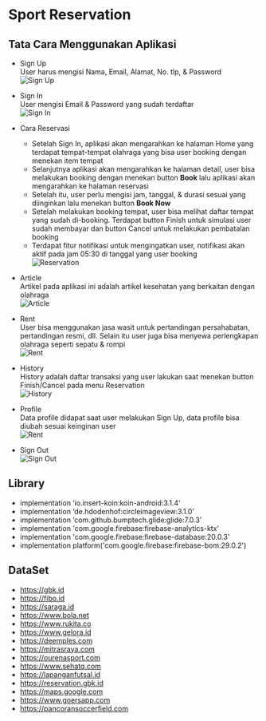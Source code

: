 # Sport Reservation

## Tata Cara Menggunakan Aplikasi

- Sign Up\
User harus mengisi Nama, Email, Alamat, No. tlp, & Password\
![Sign Up](https://media.giphy.com/media/yHfKglyUoeEunRaF79/giphy.gif)

- Sign In\
User mengisi Email & Password yang sudah terdaftar\
![Sign In](https://media.giphy.com/media/PNlt567afCQJYCMhEz/giphy.gif)

- Cara Reservasi
  - Setelah Sign In, aplikasi akan mengarahkan ke halaman Home yang terdapat tempat-tempat olahraga yang bisa user booking dengan menekan item tempat
  - Selanjutnya aplikasi akan mengarahkan ke halaman detail, user bisa melakukan booking dengan menekan button **Book** lalu aplikasi akan mengarahkan ke halaman reservasi
  - Setelah itu, user perlu mengisi jam, tanggal, & durasi sesuai yang diinginkan lalu menekan button **Book Now**
  - Setelah melakukan booking tempat, user bisa melihat daftar tempat yang sudah di-booking. Terdapat button Finish untuk simulasi user sudah membayar dan button Cancel untuk melakukan pembatalan booking
  - Terdapat fitur notifikasi untuk mengingatkan user, notifikasi akan aktif pada jam 05:30 di tanggal yang user booking\
![Reservation](https://media.giphy.com/media/CkgvhrWhW5GtGv6Wu0/giphy.gif)

- Article\
Artikel pada aplikasi ini adalah artikel kesehatan yang berkaitan dengan olahraga\
![Article](https://media.giphy.com/media/8d14OgaJKVYjUUgB0G/giphy.gif)

- Rent\
User bisa menggunakan jasa wasit untuk pertandingan persahabatan, pertandingan resmi, dll. Selain itu user juga bisa menyewa perlengkapan olahraga seperti sepatu & rompi\
![Rent](https://media.giphy.com/media/WnRTFpTsmnBfm12AGE/giphy.gif)

- History\
History adalah daftar transaksi yang user lakukan saat menekan button Finish/Cancel pada menu Reservation\
![History](https://user-images.githubusercontent.com/87791573/147328783-18efcc3c-accb-4cf5-808c-51d6f9569197.png)

- Profile\
Data profile didapat saat user melakukan Sign Up, data profile bisa diubah sesuai keinginan user\
![Rent](https://media.giphy.com/media/bf0NtFsIiUst6gx3uG/giphy.gif)

- Sign Out\
![Sign Out](https://media.giphy.com/media/scxI8BaGPluK80a0i5/giphy.gif)


## Library

- implementation ‘io.insert-koin:koin-android:3.1.4’
- implementation ‘de.hdodenhof:circleimageview:3.1.0’
- implementation ‘com.github.bumptech.glide:glide:7.0.3’
- implementation 'com.google.firebase:firebase-analytics-ktx'
- implementation 'com.google.firebase:firebase-database:20.0.3'
- implementation platform('com.google.firebase:firebase-bom:29.0.2')

## DataSet

- https://gbk.id
- https://fibo.id
- https://saraga.id
- https://www.bola.net
- https://www.rukita.co
- https://www.gelora.id
- https://deemples.com
- https://mitrasraya.com
- https://ourenasport.com
- https://www.sehatq.com
- https://lapanganfutsal.id
- https://reservation.gbk.id
- https://maps.google.com
- https://www.goersapp.com
- https://pancoransoccerfield.com

